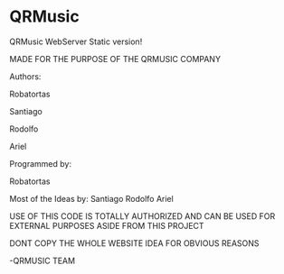 # QRMusic
QRMusic WebServer
Static version!


MADE FOR THE PURPOSE OF THE QRMUSIC COMPANY


Authors:

Robatortas

Santiago

Rodolfo

Ariel

Programmed by:

Robatortas

Most of the Ideas by:
Santiago
Rodolfo
Ariel


USE OF THIS CODE IS TOTALLY AUTHORIZED AND CAN BE USED FOR EXTERNAL
PURPOSES ASIDE FROM THIS PROJECT

DONT COPY THE WHOLE WEBSITE IDEA FOR OBVIOUS REASONS
    
-QRMUSIC TEAM
